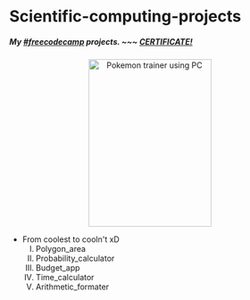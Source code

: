 <h1>Scientific-computing-projects</h1>
<h5>My <a href="https://www.freecodecamp.org/learn/scientific-computing-with-python/">#freecodecamp</a> projects. ~~~ <a href="https://www.freecodecamp.org/certification/maxogod/scientific-computing-with-python-v7">CERTIFICATE!</a></h5>
<div align="center">
  <img src="https://i.pinimg.com/originals/86/70/c4/8670c4da3a580725b13a12ac86808bce.png" width="220px" height="300" alt="Pokemon trainer using PC">
</div>
<ul>
    <li>
      From coolest to cooln't xD
    <ol type="I">
      <li>Polygon_area</li>
      <li>Probability_calculator</li>
      <li>Budget_app</li>
      <li>Time_calculator</li>
      <li>Arithmetic_formater</li>
    </ol>
    </li>
  </ul>
